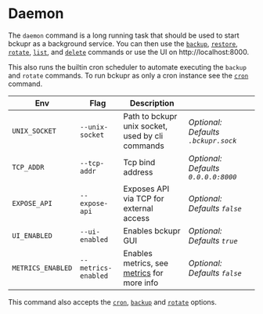 # Daemon

The `daemon` command is a long running task that should be used to start bckupr as a background service. You can then use the [`backup`](backup.md), [`restore`](restore.md), [`rotate`](rotate.md), [`list`](list.md), and [`delete`](delete.md) commands or use the UI on http://localhost:8000.

This also runs the builtin cron scheduler to automate executing the `backup` and `rotate` commands. To run bckupr as only a cron instance see the [`cron`](cron.md) command.

|Env|Flag|Description|||
|-|-|-|-|-|
|`UNIX_SOCKET`|`--unix-socket`|Path to bckupr unix socket, used by cli commands|_Optional: Defaults `.bckupr.sock`_|
|`TCP_ADDR`|`--tcp-addr`|Tcp bind address|_Optional: Defaults `0.0.0.0:8000`_|
|`EXPOSE_API`|`--expose-api`|Exposes API via TCP for external access|_Optional: Defaults `false`_|
|`UI_ENABLED`|`--ui-enabled`|Enables bckupr GUI|_Optional: Defaults `true`_|
|`METRICS_ENABLED`|`--metrics-enabled`|Enables metrics, see [metrics](../metrics.md) for more info|_Optional: Defaults `false`_|

This command also accepts the [`cron`](cron.md), [`backup`](backup.md) and [`rotate`](rotate.md) options.